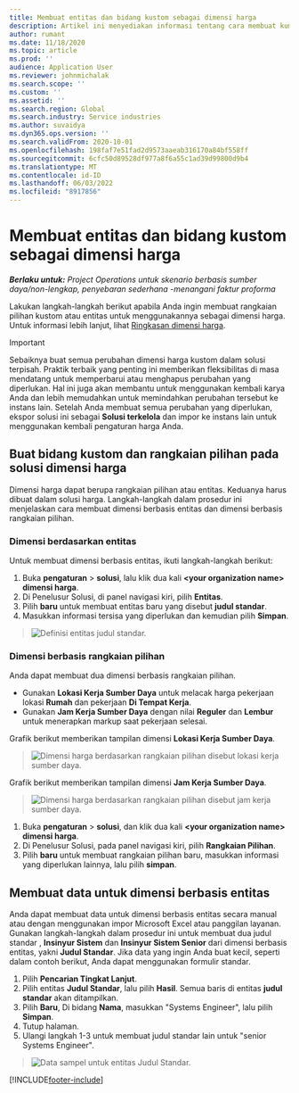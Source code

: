 ```yaml
---
title: Membuat entitas dan bidang kustom sebagai dimensi harga
description: Artikel ini menyediakan informasi tentang cara membuat kumpulan atau entitas opsi kustom.
author: rumant
ms.date: 11/18/2020
ms.topic: article
ms.prod: ''
audience: Application User
ms.reviewer: johnmichalak
ms.search.scope: ''
ms.custom: ''
ms.assetid: ''
ms.search.region: Global
ms.search.industry: Service industries
ms.author: suvaidya
ms.dyn365.ops.version: ''
ms.search.validFrom: 2020-10-01
ms.openlocfilehash: 198faf7e51fad2d9573aaeab316170a84bf558ff
ms.sourcegitcommit: 6cfc50d89528df977a8f6a55c1ad39d99800d9b4
ms.translationtype: MT
ms.contentlocale: id-ID
ms.lasthandoff: 06/03/2022
ms.locfileid: "8917856"
---
```

# <a name="create-custom-fields-and-entities-as-pricing-dimensions"></a>Membuat entitas dan bidang kustom sebagai dimensi harga

_**Berlaku untuk:** Project Operations untuk skenario berbasis sumber daya/non-lengkap, penyebaran sederhana -menangani faktur proforma_

Lakukan langkah-langkah berikut apabila Anda ingin membuat rangkaian pilihan kustom atau entitas untuk menggunakannya sebagai dimensi harga. Untuk informasi lebih lanjut, lihat [Ringkasan dimensi harga](pricing-dimensions-overview.md).  

> [!IMPORTANT]
> Sebaiknya buat semua perubahan dimensi harga kustom dalam solusi terpisah. Praktik terbaik yang penting ini memberikan fleksibilitas di masa mendatang untuk memperbarui atau menghapus perubahan yang diperlukan. Hal ini juga akan membantu untuk menggunakan kembali karya Anda dan lebih memudahkan untuk memindahkan perubahan tersebut ke instans lain. Setelah Anda membuat semua perubahan yang diperlukan, ekspor solusi ini sebagai **Solusi terkelola** dan impor ke instans lain untuk menggunakan kembali pengaturan harga Anda.

  
## <a name="create-custom-fields-and-option-sets-in-the-pricing-dimension-solution"></a>Buat bidang kustom dan rangkaian pilihan pada solusi dimensi harga

Dimensi harga dapat berupa rangkaian pilihan atau entitas. Keduanya harus dibuat dalam solusi harga. Langkah-langkah dalam prosedur ini menjelaskan cara membuat dimensi berbasis entitas dan dimensi berbasis rangkaian pilihan.

### <a name="entity-based-dimensions"></a>Dimensi berdasarkan entitas
Untuk membuat dimensi berbasis entitas, ikuti langkah-langkah berikut:

1. Buka **pengaturan** > **solusi**, lalu klik dua kali **\<your organization name> dimensi harga**.
2. Di Penelusur Solusi, di panel navigasi kiri, pilih **Entitas**.
3. Pilih **baru** untuk membuat entitas baru yang disebut **judul standar**. 
4. Masukkan informasi tersisa yang diperlukan dan kemudian pilih **Simpan**.

> ![Definisi entitas judul standar.](media/Standard-Title-entity-definition.png)

### <a name="option-set-based-dimensions"></a>Dimensi berbasis rangkaian pilihan 
Anda dapat membuat dua dimensi berbasis rangkaian pilihan. 

- Gunakan **Lokasi Kerja Sumber Daya** untuk melacak harga pekerjaan lokasi **Rumah** dan pekerjaan **Di Tempat Kerja**. 
- Gunakan **Jam Kerja Sumber Daya** dengan nilai **Reguler** dan **Lembur** untuk menerapkan markup saat pekerjaan selesai.

Grafik berikut memberikan tampilan dimensi **Lokasi Kerja Sumber Daya**. 

> ![Dimensi harga berdasarkan rangkaian pilihan disebut lokasi kerja sumber daya.](media/Option-set-PD-called-Resource-Work-Location.png)

Grafik berikut memberikan tampilan dimensi **Jam Kerja Sumber Daya**. 

> ![Dimensi harga berdasarkan rangkaian pilihan disebut jam kerja sumber daya.](media/Option-set-PD-called-Resource-Work-Hours.png)

1. Buka **pengaturan** > **solusi**, dan klik dua kali  **\<your organization name> dimensi harga**. 
2. Di Penelusur Solusi, pada panel navigasi kiri, pilih **Rangkaian Pilihan**. 
3. Pilih **baru** untuk membuat rangkaian pilihan baru, masukkan informasi yang diperlukan lainnya, lalu pilih **simpan**.

## <a name="create-data-for-entity-based-dimensions"></a>Membuat data untuk dimensi berbasis entitas

Anda dapat membuat data untuk dimensi berbasis entitas secara manual atau dengan menggunakan impor Microsoft Excel atau panggilan layanan. Gunakan langkah-langkah dalam prosedur ini untuk membuat dua judul standar , **Insinyur Sistem** dan **Insinyur Sistem Senior** dari dimensi berbasis entitas, yakni **Judul Standar**. Jika data yang ingin Anda buat kecil, seperti dalam contoh berikut, Anda dapat menggunakan formulir standar.

1. Pilih **Pencarian Tingkat Lanjut**.
2. Pilih entitas **Judul Standar**, lalu pilih **Hasil**. Semua baris di entitas **judul standar** akan ditampilkan.
3. Pilih **Baru**, Di bidang **Nama**, masukkan "Systems Engineer", lalu pilih **Simpan**.
4. Tutup halaman. 
5. Ulangi langkah 1-3 untuk membuat judul standar lain untuk "senior Systems Engineer".

> ![Data sampel untuk entitas Judul Standar.](media/ST-data.png)


[!INCLUDE[footer-include](../includes/footer-banner.md)]